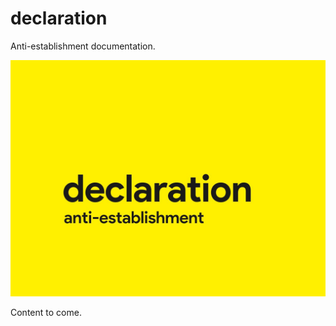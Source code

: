 # declaration

Anti-establishment documentation.

![cover image](https://raw.githubusercontent.com/antibrand/declaration/master/cover.jpg)

Content to come.
